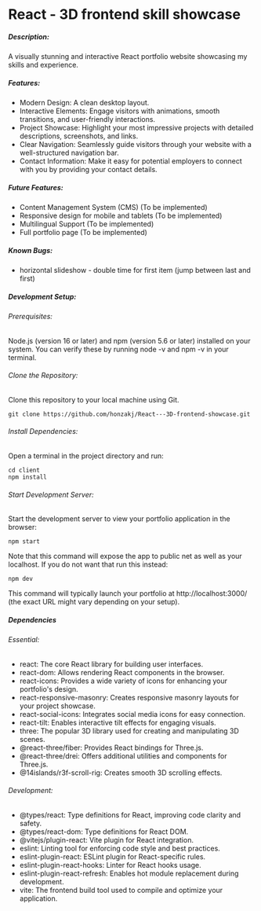 # React - 3D frontend skill showcase
##### Description:
A visually stunning and interactive React portfolio website showcasing my skills and experience. 

##### Features:
- Modern Design: A clean desktop layout.
- Interactive Elements: Engage visitors with animations, smooth transitions, and user-friendly interactions.
- Project Showcase: Highlight your most impressive projects with detailed descriptions, screenshots, and links.
- Clear Navigation: Seamlessly guide visitors through your website with a well-structured navigation bar.
- Contact Information: Make it easy for potential employers to connect with you by providing your contact details. 

##### Future Features:
- Content Management System (CMS) (To be implemented)
- Responsive design for mobile and tablets (To be implemented)
- Multilingual Support (To be implemented)
- Full portfolio page (To be implemented)

##### Known Bugs:
- horizontal slideshow - double time for first item (jump between last and first)



##### Development Setup:

###### Prerequisites:
Node.js (version 16 or later) and npm (version 5.6 or later) installed on your system. You can verify these by running node -v and npm -v in your terminal.


###### Clone the Repository:

Clone this repository to your local machine using Git.
```
git clone https://github.com/honzakj/React---3D-frontend-showcase.git
```

###### Install Dependencies:
Open a terminal in the project directory and run:
```
cd client
npm install
```

###### Start Development Server:
Start the development server to view your portfolio application in the browser:
```
npm start
```
Note that this command will expose the app to public net as well as your localhost.
If you do not want that run this instead:
```
npm dev
```
This command will typically launch your portfolio at http://localhost:3000/ 
(the exact URL might vary depending on your setup).



##### Dependencies

###### Essential:
- react: The core React library for building user interfaces.
- react-dom: Allows rendering React components in the browser.
- react-icons: Provides a wide variety of icons for enhancing your portfolio's design.
- react-responsive-masonry: Creates responsive masonry layouts for your project showcase.
- react-social-icons: Integrates social media icons for easy connection.
- react-tilt: Enables interactive tilt effects for engaging visuals.
- three: The popular 3D library used for creating and manipulating 3D scenes.
- @react-three/fiber: Provides React bindings for Three.js. 
- @react-three/drei: Offers additional utilities and components for Three.js.
- @14islands/r3f-scroll-rig: Creates smooth 3D scrolling effects. 

###### Development:
- @types/react: Type definitions for React, improving code clarity and safety.
- @types/react-dom: Type definitions for React DOM.
- @vitejs/plugin-react: Vite plugin for React integration.
- eslint: Linting tool for enforcing code style and best practices.
- eslint-plugin-react: ESLint plugin for React-specific rules.
- eslint-plugin-react-hooks: Linter for React hooks usage.
- eslint-plugin-react-refresh: Enables hot module replacement during development.
- vite: The frontend build tool used to compile and optimize your application.